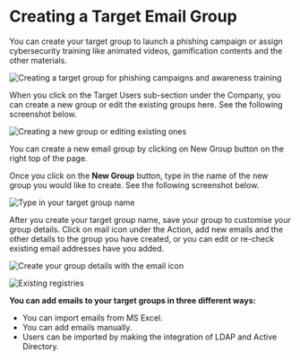 # Creating a Target Email Group

You can create your target group to launch a phishing campaign or assign cybersecurity training like animated videos, gamification contents and the other materials.

![Creating a target group for phishing campaigns and awareness training](https://www.keepnetlabs.com/wp-content/uploads/Ekran-G%C3%B6r%C3%BCnt%C3%BCs%C3%BC-2018-07-23-16-28-10-e1532352590744-1024x464.png)

When you click on the Target Users sub-section under the Company, you can create a new group or edit the existing groups here. See the following screenshot below. 

![Creating a new group or editing existing ones](https://www.keepnetlabs.com/wp-content/uploads/Ekran-G%C3%B6r%C3%BCnt%C3%BCs%C3%BC-2018-07-23-16-32-00-1-1024x429.png)

You can create a new email group by clicking on New Group button on the right top of the page.

Once you click on the **New Group** button, type in the name of the new group you would like to create. See the following screenshot below. 

![Type in your target group name](https://www.keepnetlabs.com/wp-content/uploads/Type-in-your-target-group-name.png)

After you create your target group name, save your group to customise your group details. Click on mail icon under the Action,  add new emails and the other details to the group you have created, or you can edit or re-check existing email addresses have you added. 

![Create your group details with the email icon](https://www.keepnetlabs.com/wp-content/uploads/Ekran-G%C3%B6r%C3%BCnt%C3%BCs%C3%BC-2018-07-23-17-00-34.png)

![Existing registries](https://www.keepnetlabs.com/wp-content/uploads/Ekran-G%C3%B6r%C3%BCnt%C3%BCs%C3%BC-2018-07-23-17-57-28-1-1024x494.png)

**You can add emails to your target groups in three different ways:**

* You can import emails from MS Excel.
* You can add emails manually. 
* Users can be imported by making the integration of LDAP and Active Directory.